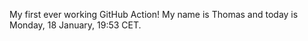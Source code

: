 My first ever working GitHub Action!
My name is Thomas and today is Monday, 18 January, 19:53 CET. 
